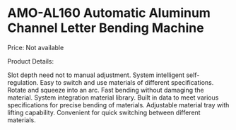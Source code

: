 # AMO-AL160 Automatic Aluminum Channel Letter Bending Machine

Price: Not available

Product Details:

Slot depth need not to manual adjustment.
System intelligent self-regulation.
Easy to switch and use materials of different specifications.
Rotate and squeeze into an arc.
Fast bending without damaging the material.
System integration material library. 
Built in data to meet various specifications for precise bending of materials.
Adjustable material tray with lifting capability.
Convenient for quick switching between different materials.